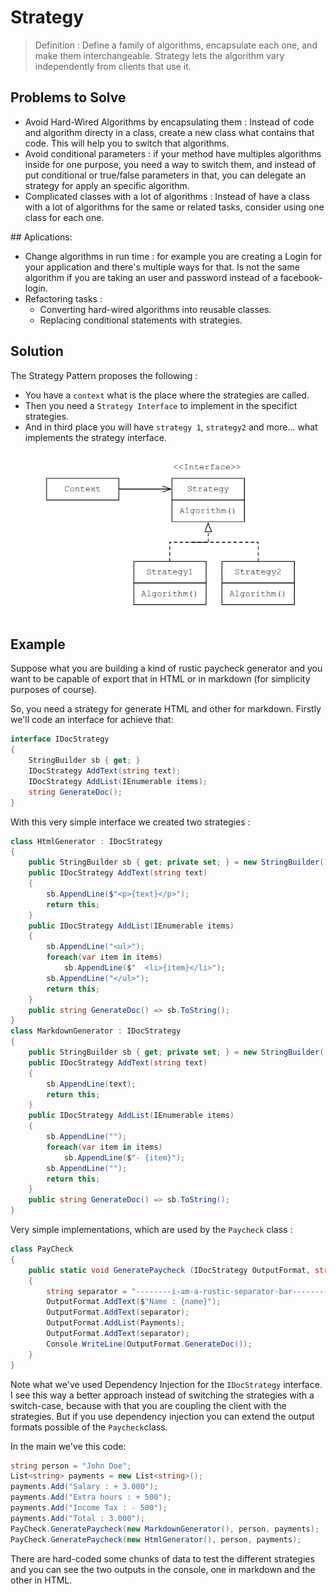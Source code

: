 # Strategy

> Definition : Define a family of algorithms, encapsulate each one, and make them interchange­able. Strategy lets the algorithm vary independently from clients that use it.

## Problems to Solve

- Avoid Hard-Wired Algorithms by encapsulating them : Instead of code and algorithm directy in a class, create a new class what contains that code. This will help you to switch that algorithms.
- Avoid conditional parameters : if your method have multiples algorithms inside for one purpose, you need a way to switch them, and instead of put conditional or true/false parameters in that, you can delegate an strategy for apply an specific algorithm.
- Complicated classes with a lot of algorithms : Instead of have a class with a lot of algorithms for the same or related tasks, consider using one class for each one.

## Aplications:

- Change algorithms in run time : for example you are creating a Login for your application and there's multiple ways for that. Is not the same algorithm if you are taking an user and password instead of a facebook-login.
- Refactoring tasks :
  - Converting hard-wired algorithms into reusable classes.
  - Replacing conditional statements with strategies.

## Solution

The Strategy Pattern proposes the following :

- You have a `context` what is the place where the strategies are called.
- Then you need a `Strategy Interface` to implement in the specifict strategies.
- And in third place you will have `strategy 1`, `strategy2` and more... what implements the strategy interface.

<img src="https://github.com/fernandosoto138/Design-Patterns-Journal/blob/master/resources/images/StrategyUML.jpg?raw=true" style="display:block;margin:auto;" height="250" > <br/>

## Example

Suppose what you are building a kind of rustic paycheck generator and you want to be capable of export that in HTML or in markdown (for simplicity purposes of course). 

So, you need a strategy for generate HTML and other for markdown. Firstly we'll code an interface for achieve that:

```C#
interface IDocStrategy
{
    StringBuilder sb { get; }
    IDocStrategy AddText(string text);
    IDocStrategy AddList(IEnumerable items);
    string GenerateDoc();
}
```
With this very simple interface we created two strategies :

```C#
class HtmlGenerator : IDocStrategy
{
    public StringBuilder sb { get; private set; } = new StringBuilder();
    public IDocStrategy AddText(string text)
    {
        sb.AppendLine($"<p>{text}</p>");
        return this; 
    }
    public IDocStrategy AddList(IEnumerable items)
    {
        sb.AppendLine("<ul>");
        foreach(var item in items)
            sb.AppendLine($"  <li>{item}</li>");
        sb.AppendLine("</ul>");
        return this;
    }
    public string GenerateDoc() => sb.ToString();
}
class MarkdownGenerator : IDocStrategy
{
    public StringBuilder sb { get; private set; } = new StringBuilder();
    public IDocStrategy AddText(string text)
    {
        sb.AppendLine(text);
        return this; 
    }
    public IDocStrategy AddList(IEnumerable items)
    {
        sb.AppendLine("");
        foreach(var item in items)
            sb.AppendLine($"- {item}");
        sb.AppendLine("");
        return this;
    }
    public string GenerateDoc() => sb.ToString();
}
```

Very simple implementations, which are used by the `Paycheck` class : 

```C#
class PayCheck
{
    public static void GeneratePaycheck (IDocStrategy OutputFormat, string name, IEnumerable Payments)
    {
        string separator = "--------i-am-a-rustic-separator-bar--------";
        OutputFormat.AddText($"Name : {name}");
        OutputFormat.AddText(separator);
        OutputFormat.AddList(Payments);
        OutputFormat.AddText(separator);
        Console.WriteLine(OutputFormat.GenerateDoc());
    }
}
```

Note what we've used Dependency Injection for the `IDocStrategy` interface. I see this way a better approach instead of switching the strategies with a switch-case, because with that you are coupling the client with the strategies. But if you use dependency injection you can extend the output formats possible of the `Paycheck`class. 

In the main we've this code:

```C#
string person = "John Doe";
List<string> payments = new List<string>();
payments.Add("Salary : + 3.000");
payments.Add("Extra hours : + 500");
payments.Add("Income Tax : - 500");
payments.Add("Total : 3.000");
PayCheck.GeneratePaycheck(new MarkdownGenerator(), person, payments);
PayCheck.GeneratePaycheck(new HtmlGenerator(), person, payments);
```

There are hard-coded some chunks of data to test the different strategies and you can see the two outputs in the console, one in markdown and the other in HTML.
